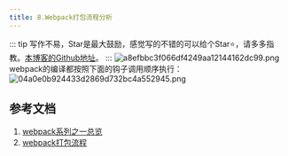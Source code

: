 ```yaml
---
title: 8.Webpack打包流程分析
---
```

::: tip
写作不易，Star是最大鼓励，感觉写的不错的可以给个Star⭐，请多多指教。[本博客的Github地址](https://github.com/liujie2019/VuePress-Blog)。
:::
![a8efbbc3f066df4249aa12144162dc99.png](evernotecid://AC85336C-B325-443E-8ED7-E6554790A944/appyinxiangcom/10797539/ENResource/p816)
webpack的编译都按照下面的钩子调用顺序执行：
![04a0e0b924433d2869d732bc4a552945.png](evernotecid://AC85336C-B325-443E-8ED7-E6554790A944/appyinxiangcom/10797539/ENResource/p1487)

## 参考文档
1. [webpack系列之一总览](https://github.com/DDFE/DDFE-blog/issues/36)
2. [webpack打包流程 ](https://github.com/ravencrown/noteBook/issues/72)